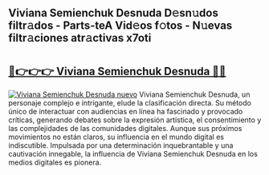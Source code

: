 ## Viviana Semienchuk Desnuda D𝚎sn𝚞dos filtr𝚊dos - Parts-teA Vid𝚎os f𝚘tos - N𝚞evas filtr𝚊ciones atr𝚊ctivas x7oti

# <h2><a href="http://mbcfk8.tromn.icu/?c=Viviana+Semienchuk+Desnuda">🔗👉👉👉 Viviana Semienchuk Desnuda 🔗🔗</a></h2>

[![Viviana Semienchuk Desnuda nuevo](https://i.imgur.com/pEAQMta.gif)](http://mbcfk8.tromn.icu/?c=Viviana+Semienchuk+Desnuda)
Viviana Semienchuk Desnuda, un personaje complejo e intrigante, elude la clasificación directa. Su método único de interactuar con audiencias en línea ha fascinado y provocado críticas, generando debates sobre la expresión artística, el consentimiento y las complejidades de las comunidades digitales. Aunque sus próximos movimientos no están claros, su influencia en el mundo digital es indiscutible. Impulsada por una determinación inquebrantable y una cautivación innegable, la influencia de Viviana Semienchuk Desnuda en los medios digitales es pionera.
